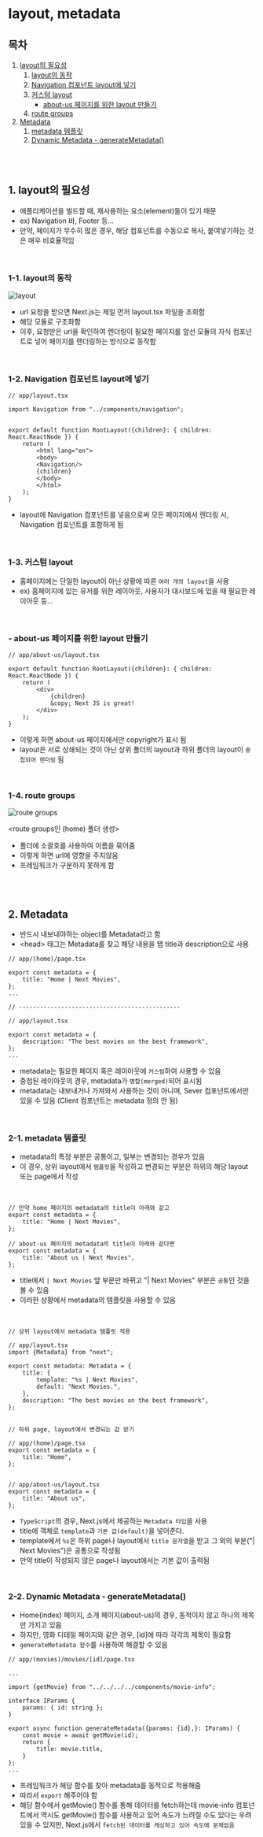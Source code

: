 # layout, metadata

## 목차

1. [layout의 필요성](#1-layout의-필요성)
    1. [layout의 동작](#1-1-layout의-동작)
    2. [Navigation 컴포넌트 layout에 넣기](#1-2-navigation-컴포넌트-layout에-넣기)
    3. [커스텀 layout](#1-3-커스텀-layout)
        - [about-us 페이지를 위한 layout 만들기](#--about-us-페이지를-위한-layout-만들기)
    4. [route groups](#1-4-route-groups)
2. [Metadata](#2-metadata)
    1. [metadata 템플릿](#2-1-metadata-템플릿)
    2. [Dynamic Metadata - generateMetadata()](#2-2-dynamic-metadata---generatemetadata)

<br>
<br>

## 1. layout의 필요성

- 애플리케이션을 빌드할 때, 재사용하는 요소(element)들이 있기 때문
- ex) Navigation 바, Footer 등...
- 만약, 페이지가 무수히 많은 경우, 해당 컴포넌트를 수동으로 복사, 붙여넣기하는 것은 매우 비효율적임

<br>

### 1-1. layout의 동작

![layout](../../assets/img/Nextjs_layout.png)

- url 요청을 받으면 Next.js는 제일 먼저 layout.tsx 파일을 조회함
- 해당 모듈로 구조화함
- 이후, 요청받은 url을 확인하여 렌더링이 필요한 페이지를 앞선 모듈의 자식 컴포넌트로 넣어 페이지를 렌더링하는 방식으로 동작함

<br>

### 1-2. Navigation 컴포넌트 layout에 넣기

```tsx
// app/layout.tsx

import Navigation from "../components/navigation";


export default function RootLayout({children}: { children: React.ReactNode }) {
    return (
        <html lang="en">
        <body>
        <Navigation/>
        {children}
        </body>
        </html>
    );
}
```

- layout에 Navigation 컴포넌트를 넣음으로써 모든 페이지에서 렌더링 시, Navigation 컴포넌트를 포함하게 됨

<br>

### 1-3. 커스텀 layout

- 홈페이지에는 단일한 layout이 아닌 상황에 따른 `여러 개의 layout`을 사용
- ex) 홈페이지에 있는 유저를 위한 레이아웃, 사용자가 대시보드에 있을 때 필요한 레이아웃 등...

<br>

### - about-us 페이지를 위한 layout 만들기

```tsx
// app/about-us/layout.tsx

export default function RootLayout({children}: { children: React.ReactNode }) {
    return (
        <div>
            {children}
            &copy; Next JS is great!
        </div>
    );
}
```

- 이렇게 하면 about-us 페이지에서만 copyright가 표시 됨
- layout은 서로 상쇄되는 것이 아닌 상위 폴더의 layout과 하위 폴더의 layout이 `중첩되어 렌더링` 됨

<br>

### 1-4. route groups

![route groups](../../assets/img/Nextjs_route_group.png)

<route groups인 (home) 폴더 생성>

- 폴더에 소괄호를 사용하여 이름을 묶어줌
- 이렇게 하면 url에 영향을 주지않음
- 프레임워크가 구분하지 못하게 함

<br>
<br>

## 2. Metadata

- 반드시 내보내야하는 object를 Metadata라고 함
- \<head> 태그는 Metadata를 찾고 해당 내용을 탭 title과 description으로 사용

```tsx
// app/(home)/page.tsx

export const metadata = {
    title: "Home | Next Movies",
};
...

// ----------------------------------------------

// app/layout.tsx

export const metadata = {
    description: "The best movies on the best framework",
};
...
```

- metadata는 필요한 페이지 혹은 레이아웃에 `커스텀`하여 사용할 수 있음
- 중첩된 레이아웃의 경우, metadata가 `병합(merged)`되어 표시됨
- metadata는 내보내거나 가져와서 사용하는 것이 아니며, Sever 컴포넌트에서만 있을 수 있음 (Client 컴포넌트는 metadata 정의 안 됨)

<br>

### 2-1. metadata 템플릿

- metadata의 특정 부분은 공통이고, 일부는 변경되는 경우가 있음
- 이 경우, 상위 layout에서 `템플릿`을 작성하고 변경되는 부분은 하위의 해당 layout 또는 page에서 작성

<br>

```tsx
// 만약 home 페이지의 metadata의 title이 아래와 같고
export const metadata = {
    title: "Home | Next Movies",
};

// about-us 페이지의 metadata의 title이 아래와 같다면
export const metadata = {
    title: "About us | Next Movies",
};
```

- title에서 `| Next Movies` 앞 부문만 바뀌고 "| Next Movies" 부분은 `공통`인 것을 볼 수 있음
- 이러한 상황에서 metadata의 템플릿을 사용할 수 있음

<br>

```tsx
// 상위 layout에서 metadata 템플릿 적용

// app/layout.tsx
import {Metadata} from "next";

export const metadata: Metadata = {
    title: {
        template: "%s | Next Movies",
        default: "Next Movies.",
    },
    description: "The best movies on the best framework",
};


// 하위 page, layout에서 변경되는 값 받기

// app/(home)/page.tsx
export const metadata = {
    title: "Home",
};


// app/about-us/layout.tsx
export const metadata = {
    title: "About us",
};
```

- `TypeScript`의 경우, Next.js에서 제공하는 `Metadata 타입`을 사용
- title에 객체로 `template`과 `기본 값(default)`을 넣어준다.
- template에서 `%s`은 하위 page나 layout에서 `title 문자열`을 받고 그 외의 부분("| Next Movies")은 공통으로 작성됨
- 만약 title이 작성되지 않은 page나 layout에서는 기본 값이 출력됨

<br>

### 2-2. Dynamic Metadata - generateMetadata()

- Home(index) 페이지, 소개 페이지(about-us)의 경우, 동적이지 않고 하나의 제목만 가지고 있음
- 하지만, 영화 디테일 페이지와 같은 경우, [id]에 따라 각각의 제목이 필요함
- `generateMetadata 함수`를 사용하여 해결할 수 있음

```tsx
// app/(movies)/movies/[id]/page.tsx

...

import {getMovie} from "../../../../components/movie-info";

interface IParams {
    params: { id: string };
}

export async function generateMetadata({params: {id},}: IParams) {
    const movie = await getMovie(id);
    return {
        title: movie.title,
    }
};
...
```

- 프레임워크가 해당 함수를 찾아 metadata를 동적으로 적용해줌
- 따라서 `export` 해주어야 함
- 해당 함수에서 getMovie() 함수를 통해 데이터를 fetch하는데 movie-info 컴포넌트에서 역시도 getMovie() 함수를 사용하고 있어 속도가 느려질 수도 있다는 우려있을 수 있지만,
  Next.js에서 `fetch된 데이터를 캐싱하고 있어 속도에 문제없음`